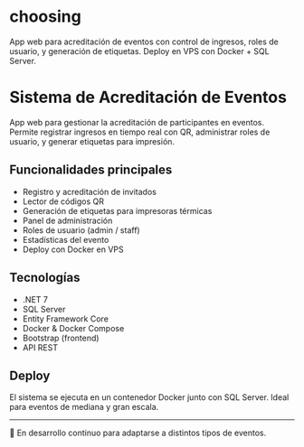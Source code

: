 # choosing
 App web para acreditación de eventos con control de ingresos, roles de usuario, y generación de etiquetas. Deploy en VPS con Docker + SQL Server.

 # Sistema de Acreditación de Eventos

App web para gestionar la acreditación de participantes en eventos. Permite registrar ingresos en tiempo real con QR, administrar roles de usuario, y generar etiquetas para impresión.

## Funcionalidades principales

- Registro y acreditación de invitados
- Lector de códigos QR
- Generación de etiquetas para impresoras térmicas
- Panel de administración
- Roles de usuario (admin / staff)
- Estadísticas del evento
- Deploy con Docker en VPS

## Tecnologías

- .NET 7
- SQL Server
- Entity Framework Core
- Docker & Docker Compose
- Bootstrap (frontend)
- API REST

## Deploy

El sistema se ejecuta en un contenedor Docker junto con SQL Server. Ideal para eventos de mediana y gran escala.

---

💬 En desarrollo continuo para adaptarse a distintos tipos de eventos.
